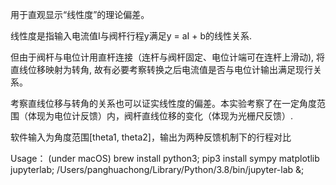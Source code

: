 用于直观显示“线性度”的理论偏差。

线性度是指输入电流值I与阀杆行程y满足y = aI + b的线性关系.

但由于阀杆与电位计用直杆连接（连杆与阀杆固定、电位计端可在连杆上滑动), 将直线位移映射为转角, 故有必要考察转换之后电流值是否与电位计输出满足现行关系。

考察直线位移与转角的关系也可以证实线性度的偏差。本实验考察了在一定角度范围（体现为电位计反馈）内，阀杆直线位移的变化（体现为光栅尺反馈）.

软件输入为角度范围[theta1, theta2]，输出为两种反馈机制下的行程对比

Usage：
(under macOS)
brew install python3;
pip3 install sympy matplotlib jupyterlab;
/Users/panghuachong/Library/Python/3.8/bin/jupyter-lab &;
